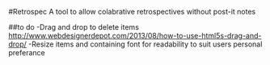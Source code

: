 #Retrospec
A tool to allow colabrative retrospectives without post-it notes


##to do
-Drag and drop to delete items http://www.webdesignerdepot.com/2013/08/how-to-use-html5s-drag-and-drop/
-Resize items and containing font for readability to suit users personal preferance
